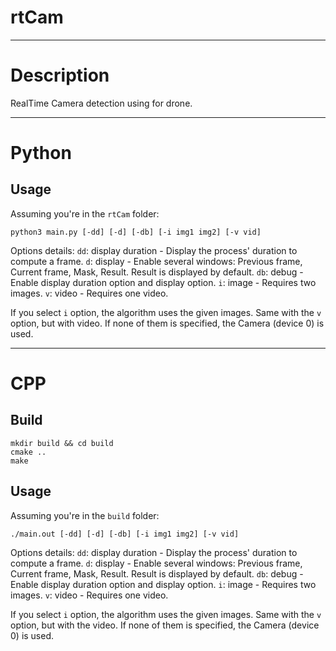# rtCam

---

# Description

RealTime Camera detection using for drone.

---

# Python

## Usage

Assuming you're in the `rtCam` folder:

```
python3 main.py [-dd] [-d] [-db] [-i img1 img2] [-v vid]
```

Options details:
`dd`: display duration - Display the process' duration to compute a frame. 
`d`:  display - Enable several windows: Previous frame, Current frame, Mask, Result. Result is displayed by default.
`db`: debug - Enable display duration option and display option.
`i`: image - Requires two images.
`v`: video - Requires one video.

If you select `i` option, the algorithm uses the given images. Same with the `v` option, but with video. If none of them is specified, the Camera (device 0) is used.

---

# CPP

## Build

```
mkdir build && cd build
cmake ..
make
```

## Usage

Assuming you're in the `build` folder:

```
./main.out [-dd] [-d] [-db] [-i img1 img2] [-v vid]
```

Options details:
`dd`: display duration - Display the process' duration to compute a frame. 
`d`:  display - Enable several windows: Previous frame, Current frame, Mask, Result. Result is displayed by default.
`db`: debug - Enable display duration option and display option.
`i`: image - Requires two images.
`v`: video - Requires one video.

If you select `i` option, the algorithm uses the given images. Same with the `v` option, but with the video. If none of them is specified, the Camera (device 0) is used.
